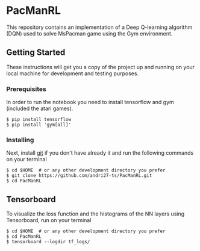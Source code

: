 # PacManRL

This repository contains an implementation of a Deep Q-learning algorithm (DQN) used to solve MsPacman game using the Gym environment. 


## Getting Started

These instructions will get you a copy of the project up and running on your local machine for development and testing purposes.

### Prerequisites

In order to run the notebook you need to install tensorflow and gym (included the atari games).

```
$ pip install tensorflow
$ pip install 'gym[all]'
```

### Installing

Next, install [git](https://git-scm.com/) if you don't have already it and run the following commands on your terminal

```
$ cd $HOME  # or any other development directory you prefer
$ git clone https://github.com/andri27-ts/PacManRL.git
$ cd PacManRL
```

## Tensorboard

To visualize the loss function and the histograms of the NN layers using Tensorboard, run on your terminal

```
$ cd $HOME  # or any other development directory you prefer
$ cd PacManRL
$ tensorboard --logdir tf_logs/
```
